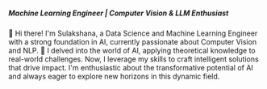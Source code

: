 <h5>Machine Learning Engineer | Computer Vision & LLM Enthusiast</h5> 


👋 Hi there! I'm Sulakshana, a Data Science and Machine Learning Engineer with a strong foundation in AI, currently passionate about Computer Vision and NLP. 🚀  I delved into the world of AI, applying theoretical knowledge to real-world challenges. Now, I leverage my skills to craft intelligent solutions that drive impact. I'm enthusiastic about the transformative potential of AI and always eager to explore new horizons in this dynamic field.
